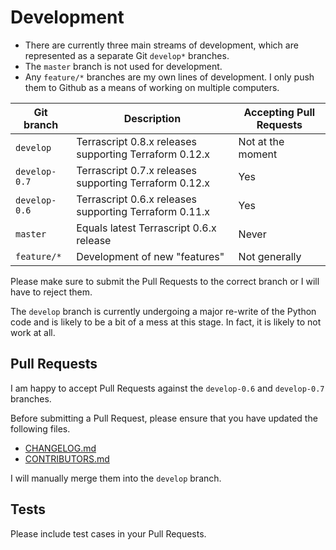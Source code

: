 # Development

* There are currently three main streams of development, which are represented as a separate Git ``develop*`` branches. 
* The ``master`` branch is not used for development. 
* Any ``feature/*`` branches are my own lines of development. I only push them to Github as a means of working on multiple computers.

| Git branch       | Description                                            | Accepting Pull Requests |
|------------------|--------------------------------------------------------|-------------------------|
| ``develop``      | Terrascript 0.8.x releases supporting Terraform 0.12.x | Not at the moment       |
| ``develop-0.7``  | Terrascript 0.7.x releases supporting Terraform 0.12.x | Yes                     |
| ``develop-0.6``  | Terrascript 0.6.x releases supporting Terraform 0.11.x | Yes                     |
| ``master``       | Equals latest Terrascript 0.6.x release                | Never                   |
| ``feature/*``    | Development of new "features"                          | Not generally           |

Please make sure to submit the Pull Requests to the correct branch or I will have to reject them. 

The ``develop`` branch is currently undergoing a major re-write of the Python code and is likely to be a bit 
of a mess at this stage. In fact, it is likely to not work at all.

## Pull Requests

I am happy to accept Pull Requests against the ``develop-0.6`` and ``develop-0.7`` branches. 

Before submitting a Pull Request, please ensure that you have updated the following files.
* [CHANGELOG.md](CHANGELOG.md)
* [CONTRIBUTORS.md](CONTRIBUTORS.md)

I will manually merge them into the ``develop`` branch.

## Tests

Please include test cases in your Pull Requests.
